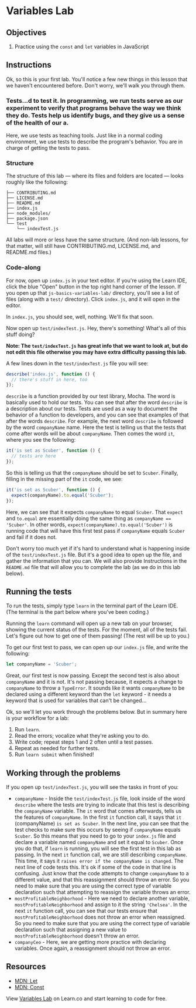 # Variables Lab

## Objectives
1. Practice using the `const` and `let` variables in JavaScript

## Instructions
Ok, so this is your first lab. You'll notice a few new things in this lesson that we haven't encountered before. Don't worry, we'll walk you through them.

### Tests...d to test it. In programming, we run tests serve as our experiment to verify that programs behave the way we think they do. Tests help us identify bugs, and they give us a sense of the health of our a.

Here, we use tests as teaching tools. Just like in a normal coding environment, we use tests to describe the program's behavior. You are in charge of getting the tests to pass.

### Structure
The structure of this lab — where its files and folders are located — looks roughly like the following:
```
├── CONTRIBUTING.md
├── LICENSE.md
├── README.md
├── index.js
├── node_modules/
├── package.json
└── test
    └── indexTest.js
```

All labs will more or less have the same structure. (And non-lab lessons, for that matter, will still have CONTRIBUTING.md, LICENSE.md, and README.md files.)

### Code-along
For now, open up `index.js` in your text editor. If you're using the Learn IDE, click the blue "Open" button in the top right hand corner of the lesson. If you open up that `js-basics-variables-lab/` directory, you'll see a list of files (along with a `test/` directory). Click `index.js`, and it will open in the editor.

In `index.js`, you should see, well, nothing. We'll fix that soon.

Now open up `test/indexTest.js`. Hey, there's something! What's all of this stuff doing?

**Note: The `test/indexTest.js` has great info that we want to look at, but do not edit this file otherwise you may have extra difficulty passing this lab.**

A few lines down in the `test/indexTest.js` file you will see:
```js
describe('index.js', function () {
  // there's stuff in here, too
});
```

`describe` is a function provided by our test library, Mocha. The word is basically used to hold our tests. You can see that after the word `describe` is a description about our tests. Tests are used as a way to document the behavior of a function to developers, and you can see that examples of that after the words `describe`. For example, the next word `describe` is followed by the word `companyName` name. Here the test is telling us that the tests that come after words will be about `companyName`. Then comes the word `it`, where you see the following:
```js
it('is set as Scuber', function () {
  // tests are here
});
```

So this is telling us that the `companyName` should be set to `Scuber`. Finally, filling in the missing part of the `it` code, we see:
```js
it('is set as Scuber', function () {
  expect(companyName).to.equal('Scuber');
});
```

Here, we can see that it expects `companyName` to equal `Scuber`. That `expect` and `to.equal` are essentially doing the same thing as `companyName == 'Scuber'`. In other words, `expect(companyName).to.equal('Scuber')` is running code that will have this first test pass if `companyName` equals `Scuber` and fail if it does not.

Don't worry too much yet if it's hard to understand what is happening inside of the `test/indexTest.js` file. But it's a good idea to open up the file, and gather the information that you can. We will also provide Instructions in the `README.md` file that will allow you to complete the lab (as we do in this lab below).

## Running the tests
To run the tests, simply type `learn` in the terminal part of the Learn IDE. (The terminal is the part below where you've been coding.)

Running the `learn` command will open up a new tab on your browser, showing the current status of the tests. For the moment, all of the tests fail. Let's figure out how to get one of them passing! (The rest will be up to you.)

To get our first test to pass, we can open up our `index.js` file, and write the following:
```js
let companyName = 'Scuber';
```

Great, our first test is now passing. Except the second test is also about `companyName` and it is not. It's not passing because, it expects a change to `companyName` to throw a `TypeError`. It sounds like it wants `companyName` to be declared using a different keyword than the `let` keyword - it needs a keyword that is used for variables that can't be changed...

Ok, so we'll let you work through the problems below. But in summary here is your workflow for a lab:
1. Run `learn`.
2. Read the errors; vocalize what they're asking you to do.
3. Write code; repeat steps 1 and 2 often until a test passes.
4. Repeat as needed for further tests.
5. Run `learn submit` when finished!

## Working through the problems
If you open up `test/indexTest.js`, you will see the tasks in front of you:
+ `companyName` - Inside the `test/indexTest.js` file, look inside of the word `describe` where the tests are trying to indicate that this test is describing the `companyName` variable. The `it` word that comes afterwards, tells us the features of `companyName`. In the first `it` function call, it says that `it` (companyName) `is set as Scuber`. In the next line, you can see that the test checks to make sure this occurs by seeing if `companyName` equals `Scuber`. So this means that you need to go to your `index.js` file and declare a variable named `companyName` and set it equal to `Scuber`. Once you do that, if `learn` is running, you will see the first test in this lab as passing.
In the next `it` function call, we are still describing `companyName`. This time, it says it `raises error if the companyName is changed`. The next line of code tests this. It's ok if some of the code in that line is confusing. Just know that the code attempts to change `companyName` to a different value, and that this reassignment should throw an error. So you need to make sure that you are using the correct type of variable declaration such that attempting to reassign the variable throws an error.
+ `mostProfitableNeighborhood` - Here we need to declare another variable, `mostProfitableNeighborhood` and assign to it the string `'Chelsea'`. In the next `it` function call, you can see that our tests ensure that `mostProfitableNeighborhood` does not throw an error when reassigned. So you need to make sure that you are using the correct type of variable declaration such that assigning a new value to `mostProfitableNeighborhood` doesn't throw an error.
+ `companyCeo` - Here, we are getting more practice with declaring variables. Once again, a reassignment should not throw an error.

## Resources
- [MDN: Let](https://developer.mozilla.org/en-US/docs/Web/JavaScript/Reference/Statements/let)
- [MDN: Const](https://developer.mozilla.org/en-US/docs/Web/JavaScript/Reference/Statements/const)

<p class='util--hide'>View <a href='https://learn.co/lessons/js-basics-variables-lab'>Variables Lab</a> on Learn.co and start learning to code for free.</p>
